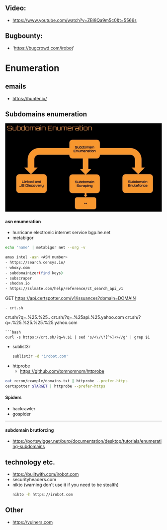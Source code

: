## Video:
  - https://www.youtube.com/watch?v=ZBi8Qa9m5c0&t=5566s
  
## Bugbounty:
- 'https://bugcrowd.com/irobot'

# Enumeration 
## emails
- https://hunter.io/
## Subdomains enumeration
![](/media/subdomain_enum.png)
#### asn enumeration
- hurricane electronic internet service bgp.he.net
- metabigor
```bash
echo 'name' | metabigor net --org -v
```
```bash
amas intel -asn <ASN number>
- https://search.censys.io/
- whoxy.com
- subdomainizer(find keys)
- subscraper
- shodan.io
- https://sslmate.com/help/reference/ct_search_api_v1
 ```
 GET https://api.certspotter.com/v1/issuances?domain=DOMAIN
 ```
- crt.sh
```
crt.sh/?q=.%25<what are you looking for as subdomain>.%25.<domain>.<top level domain>
crt.sh/?q=.%25api.%25.yahoo.com
crt.sh/?q=.%25.%25.%25.%25.yahoo.com
```
```bash
curl -s https://crt.sh/?q=%.$1 | sed 's/<\/\?[^>]+>//g' | grep $1
```
- sublist3r
  ```bash
  sublist3r -d 'irobot.com'
  ```
- httprobe
  - https://github.com/tomnomnom/httprobe
```bash
cat recon/example/domains.txt | httprobe --prefer-https
certspotter $TARGET | httprobe --prefer-https
```
#### Spiders
- hackrawler
- gospider
------------
#### subdomain brutforcing
- https://portswigger.net/burp/documentation/desktop/tutorials/enumerating-subdomains


## technology etc. 
- https://builtwith.com/irobot.com
- securityheaders.com
- nikto (warning don't use it if you need to be stealth)
  ```bash
  nikto -h https://irobot.com
  ```


## Other
- https://vulners.com
